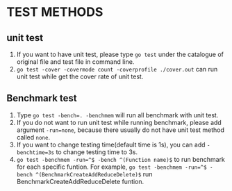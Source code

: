 # TEST METHODS
## unit test
1. If you want to have unit test, please type `go test` under the catalogue of original file and test file in command line.
2. `go test -cover -covermode count -coverprofile ./cover.out` can run unit test while get the cover rate of unit test.

## Benchmark test
1. Type `go test -bench=. -benchmem` will run all benchmark with unit test.
2. If you do not want to run unit test while running benchmark,  please add argument `-run=none`, because there usually do not have unit test method called `none`.
3. If you want to change testing time(default time is 1s), you can add `-benchtime=3s` to change testing time to 3s.
4. `go test -benchmem -run=^$ -bench ^(Function name)$` to run benchmark for each specific funtion. For example, `go test -benchmem -run=^$ -bench ^(BenchmarkCreateAddReduceDelete)$` run BenchmarkCreateAddReduceDelete funtion.